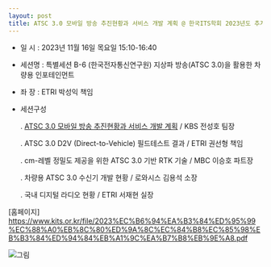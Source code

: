 ```yaml
---
layout: post
title: ATSC 3.0 모바일 방송 추진현황과 서비스 개발 계획 @ 한국ITS학회 2023년도 추계학술대회
---
```


- 일  시 : 2023년 11월 16일 목요일 15:10-16:40

- 세션명 : 특별세션 B-6 (한국전자통신연구원) 지상파 방송(ATSC 3.0)을 활용한 차량용 인포테인먼트

- 좌  장 : ETRI 박성익 책임

- 세션구성 

  . [ATSC 3.0 모바일 방송 추진현황과 서비스 개발 계획](https://speakerdeck.com/sunghojeon/231116-itshaghoe-session-b-6-balpyo-culryeog) / KBS 전성호 팀장

  . ATSC 3.0 D2V (Direct-to-Vehicle) 필드테스트 결과 / ETRI 권선형 책임

  . cm-레벨 정밀도 제공을 위한 ATSC 3.0 기반 RTK 기술 / MBC 이승호 파트장

  . 차량용 ATSC 3.0 수신기 개발 현황 / 로와시스 김용석 소장 

  . 국내 디지털 라디오 현황 / ETRI 서재현 실장

[홈페이지] https://www.kits.or.kr/file/2023%EC%B6%94%EA%B3%84%ED%95%99%EC%88%A0%EB%8C%80%ED%9A%8C%EC%84%B8%EC%85%98%EB%B3%84%ED%94%84%EB%A1%9C%EA%B7%B8%EB%9E%A8.pdf

![그림](https://www.kits.or.kr/upload/board_photo/20231020015727_5c07c880_0.jpg)
